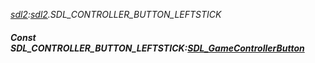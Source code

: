 _[sdl2](../../modules/sdl2/sdl2-module.md):[sdl2](../../modules/sdl2/sdl2-module.md).SDL\_CONTROLLER\_BUTTON\_LEFTSTICK_
##### Const SDL\_CONTROLLER\_BUTTON\_LEFTSTICK:[SDL_GameControllerButton](../../modules/sdl2/sdl2-sdl_gamecontrollerbutton.md)
